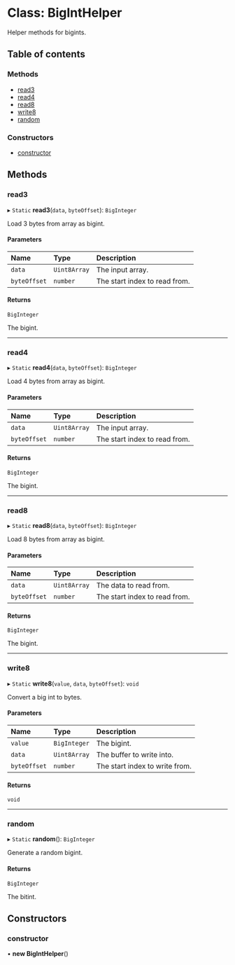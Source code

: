 # Class: BigIntHelper

Helper methods for bigints.

## Table of contents

### Methods

- [read3](BigIntHelper.md#read3)
- [read4](BigIntHelper.md#read4)
- [read8](BigIntHelper.md#read8)
- [write8](BigIntHelper.md#write8)
- [random](BigIntHelper.md#random)

### Constructors

- [constructor](BigIntHelper.md#constructor)

## Methods

### read3

▸ `Static` **read3**(`data`, `byteOffset`): `BigInteger`

Load 3 bytes from array as bigint.

#### Parameters

| Name | Type | Description |
| :------ | :------ | :------ |
| `data` | `Uint8Array` | The input array. |
| `byteOffset` | `number` | The start index to read from. |

#### Returns

`BigInteger`

The bigint.

___

### read4

▸ `Static` **read4**(`data`, `byteOffset`): `BigInteger`

Load 4 bytes from array as bigint.

#### Parameters

| Name | Type | Description |
| :------ | :------ | :------ |
| `data` | `Uint8Array` | The input array. |
| `byteOffset` | `number` | The start index to read from. |

#### Returns

`BigInteger`

The bigint.

___

### read8

▸ `Static` **read8**(`data`, `byteOffset`): `BigInteger`

Load 8 bytes from array as bigint.

#### Parameters

| Name | Type | Description |
| :------ | :------ | :------ |
| `data` | `Uint8Array` | The data to read from. |
| `byteOffset` | `number` | The start index to read from. |

#### Returns

`BigInteger`

The bigint.

___

### write8

▸ `Static` **write8**(`value`, `data`, `byteOffset`): `void`

Convert a big int to bytes.

#### Parameters

| Name | Type | Description |
| :------ | :------ | :------ |
| `value` | `BigInteger` | The bigint. |
| `data` | `Uint8Array` | The buffer to write into. |
| `byteOffset` | `number` | The start index to write from. |

#### Returns

`void`

___

### random

▸ `Static` **random**(): `BigInteger`

Generate a random bigint.

#### Returns

`BigInteger`

The bitint.

## Constructors

### constructor

• **new BigIntHelper**()
